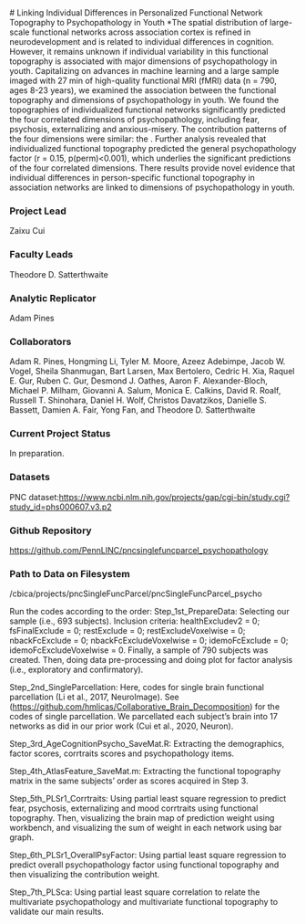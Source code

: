 
<br>
<br>
# Linking Individual Differences in Personalized Functional Network Topography to Psychopathology in Youth
*The spatial distribution of large-scale functional networks across association cortex is refined in neurodevelopment and is related to individual differences in cognition. However, it remains unknown if individual variability in this functional topography is associated with major dimensions of psychopathology in youth. Capitalizing on advances in machine learning and a large sample imaged with 27 min of high-quality functional MRI (fMRI) data (n = 790, ages 8-23 years), we examined the association between the functional topography and dimensions of psychopathology in youth. We found the topographies of individualized functional networks significantly predicted the four correlated dimensions of psychopathology, including fear, psychosis, externalizing and anxious-misery. The contribution patterns of the four dimensions were similar: the .  Further analysis revealed that individualized functional topography predicted the general psychopathology factor (r = 0.15, p(perm)<0.001), which underlies the significant predictions of the four correlated dimensions. There results provide novel evidence that individual differences in person-specific functional topography in association networks are linked to dimensions of psychopathology in youth. 

### Project Lead
Zaixu Cui

### Faculty Leads
Theodore D. Satterthwaite

### Analytic Replicator
Adam Pines

### Collaborators 
Adam R. Pines, Hongming Li, Tyler M. Moore, Azeez Adebimpe, Jacob W. Vogel, Sheila Shanmugan, Bart Larsen, Max Bertolero, Cedric H. Xia, Raquel E. Gur, Ruben C. Gur, Desmond J. Oathes, Aaron F. Alexander-Bloch, Michael P. Milham, Giovanni A. Salum, Monica E. Calkins, David R. Roalf, Russell T. Shinohara, Daniel H. Wolf, Christos Davatzikos, Danielle S. Bassett, Damien A. Fair, Yong Fan, and Theodore D. Satterthwaite

### Current Project Status
In preparation.

### Datasets
PNC dataset:<https://www.ncbi.nlm.nih.gov/projects/gap/cgi-bin/study.cgi?study_id=phs000607.v3.p2>

### Github Repository
<https://github.com/PennLINC/pncsinglefuncparcel_psychopathology>

### Path to Data on Filesystem 
/cbica/projects/pncSingleFuncParcel/pncSingleFuncParcel_psycho







Run the codes according to the order:
Step_1st_PrepareData:
Selecting our sample (i.e., 693 subjects).
Inclusion criteria: healthExcludev2 = 0; fsFinalExclude = 0; restExclude = 0; restExcludeVoxelwise = 0; nbackFcExclude = 0; nbackFcExcludeVoxelwise = 0; idemoFcExclude = 0; idemoFcExcludeVoxelwise = 0. Finally, a sample of 790 subjects was created.
Then, doing data pre-processing and doing plot for factor analysis (i.e., exploratory and confirmatory).

Step_2nd_SingleParcellation:
Here, codes for single brain functional parcellation (Li et al., 2017, NeuroImage). See (https://github.com/hmlicas/Collaborative_Brain_Decomposition) for the codes of single parcellation. We parcellated each subject’s brain into 17 networks as did in our prior work (Cui et al., 2020, Neuron).

Step_3rd_AgeCognitionPsycho_SaveMat.R:
Extracting the demographics, factor scores, corrtraits scores and psychopathology items.

Step_4th_AtlasFeature_SaveMat.m:
Extracting the functional topography matrix in the same subjects’ order as scores acquired in Step 3. 

Step_5th_PLSr1_Corrtraits:
Using partial least square regression to predict fear, psychosis, externalizing and mood corrtraits using functional topography. 
Then, visualizing the brain map of prediction weight using workbench, and visualizing the sum of weight in each network using bar graph.

Step_6th_PLSr1_OverallPsyFactor:
Using partial least square regression to predict overall psychopathology factor using functional topography and then visualizing the contribution weight.

Step_7th_PLSca:
Using partial least square correlation to relate the multivariate psychopathology and multivariate functional topography to validate our main results.
